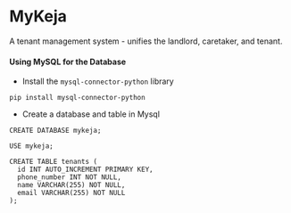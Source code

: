 # MyKeja
A tenant management system - unifies the landlord, caretaker, and tenant.

#### Using MySQL for the Database
* Install the `mysql-connector-python` library
```
pip install mysql-connector-python
```
* Create a database and table in Mysql
```
CREATE DATABASE mykeja;

USE mykeja;

CREATE TABLE tenants (
  id INT AUTO_INCREMENT PRIMARY KEY,
  phone_number INT NOT NULL,
  name VARCHAR(255) NOT NULL,
  email VARCHAR(255) NOT NULL
);
```